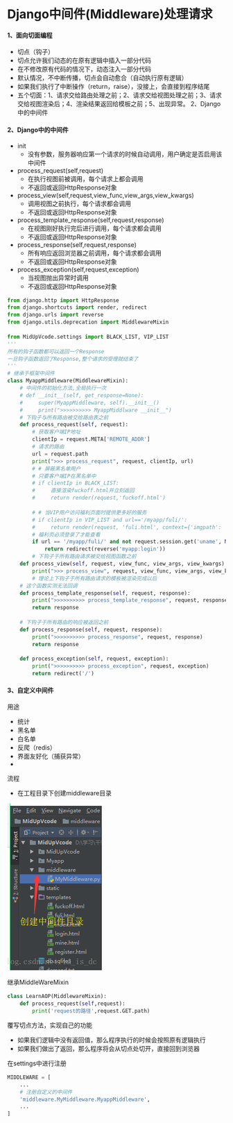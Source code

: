 # Django中间件(Middleware)处理请求

#### 1、面向切面编程

- 切点（钩子）
- 切点允许我们动态的在原有逻辑中插入一部分代码
- 在不修改原有代码的情况下，动态注入一部分代码
- 默认情况，不中断传播，切点会自动愈合（自动执行原有逻辑）
- 如果我们执行了中断操作（return，raise），没接上，会直接到程序结尾
- 五个切面：1、请求交给路由处理之前；2、请求交给视图处理之前；3、请求交给视图渲染后；4、渲染结果返回给模板之前；5、出现异常。 2、Django中的中间件

#### 2、Django中的中间件

- init
  - 没有参数，服务器响应第一个请求的时候自动调用，用户确定是否启用该中间件
- process_request(self,request)
  - 在执行视图前被调用，每个请求上都会调用
  - 不返回或返回HttpResponse对象
- process_view(self,request,view_func,view_args,view_kwargs)
  - 调用视图之前执行，每个请求都会调用
  - 不返回或返回HttpResponse对象
- process_template_response(self,request,response)
  - 在视图刚好执行完后进行调用，每个请求都会调用
  - 不返回或返回HttpResponse对象
- process_response(self,request,response)
  - 所有响应返回浏览器之前调用，每个请求都会调用
  - 不返回或返回HttpResponse对象
- process_exception(self,request,exception)
  - 当视图抛出异常时调用
  - 不返回或返回HttpResponse对象

```python
from django.http import HttpResponse
from django.shortcuts import render, redirect
from django.urls import reverse
from django.utils.deprecation import MiddlewareMixin

from MidUpVcode.settings import BLACK_LIST, VIP_LIST
'''
所有的钩子函数都可以返回一个Response
一旦钩子函数返回了Response,整个请求的受理就结束了
'''
# 继承于框架中间件
class MyappMiddleware(MiddlewareMixin):
    # 中间件的初始化方法,全局执行一次
    # def __init__(self, get_response=None):
    #     super(MyappMiddleware, self).__init__()
    #     print(">>>>>>>>>> MyappMiddlware __init__")
    # 下钩子与所有路由被交给路由表之前
    def process_request(self, request):
        # 获取客户端IP地址
        clientIp = request.META['REMOTE_ADDR']
        # 请求的路由
        url = request.path
        print(">>> process_request", request, clientIp, url)
        # # 屏蔽黑名单用户
        # 只要客户端IP在黑名单中
        # if clientIp in BLACK_LIST:
        #     直接渲染fuckoff.html并立刻返回
        #     return render(request,'fuckoff.html')

        # # 当VIP用户访问福利页面时提供更多好的服务
        # if clientIp in VIP_LIST and url=='/myapp/fuli/':
        #     return render(request, 'fuli.html', context={'imgpath': 'meinv1.jpg'})
        # 福利页必须登录了才能查看
        if url == '/myapp/fuli/' and not request.session.get('uname', None):
            return redirect(reverse('myapp:login'))
        # 下钩子于所有路由请求被交给视图函数之前
    def process_view(self, request, view_func, view_args, view_kwargs):
        print(">>> process_view", request, view_func, view_args, view_kwargs)
        # 理论上下钩子于所有路由请求的模板被渲染完成以后
    # 这个函数实测无法回调
    def process_template_response(self, request, response):
        print(">>>>>>>>>> process_template_response", request, response)
        return response

    # 下钩子于所有路由的响应被返回之前
    def process_response(self, request, response):
        print(">>>>>>>>>> process_response", request, response)
        return response

    def process_exception(self, request, exception):
        print(">>>>>>>>>> process_exception", request, exception)
        return redirect('/')

```

####  3、自定义中间件

用途

- 统计
- 黑名单
- 白名单
- 反爬（redis）
- 界面友好化（捕获异常）
- 

流程

- 在工程目录下创建middleware目录

 ![img](../图片/20180531171201128.png) 

 继承MiddleWareMixin 

```python
class LearnAOP(MiddlewareMixin):
    def process_request(self,request):
        print('request的路径',request.GET.path)
```

覆写切点方法，实现自己的功能

- 如果我们逻辑中没有返回值，那么程序执行的时候会按照原有逻辑执行
- 如果我们做出了返回，那么程序将会从切点处切开，直接回到浏览器

 在settings中进行注册 

```python
MIDDLEWARE = [
    ...
    # 注册自定义的中间件
    'middleware.MyMiddleware.MyappMiddleware',
    ...
]
```



